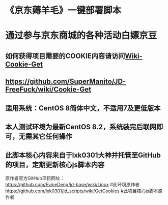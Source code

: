 # 《京东薅羊毛》一键部署脚本
# 通过参与京东商城的各种活动白嫖京豆
## 如何获得项目需要的COOKIE内容请访问[Wiki-Cookie-Get](https://github.com/SuperManito/JD-FreeFuck/wiki/Cookie-Get)
## https://github.com/SuperManito/JD-FreeFuck/wiki/Cookie-Get
## 适用系统：CentOS 8简体中文，不适用7及更低版本
## 本人测试环境为最新CentOS 8.2，系统装完后联网即可，无需其它任何操作
## 此脚本核心内容来自于lxk0301大神并托管至GitHub的项目，定期更新核心js脚本内容
原作者官方GitHub项目网址：\
https://github.com/EvineDeng/jd-base/wiki/Linux        #此环境原作者\
https://github.com/lxk0301/jd_scripts/wiki/GetCookies  #此项目核心js脚本原作者

